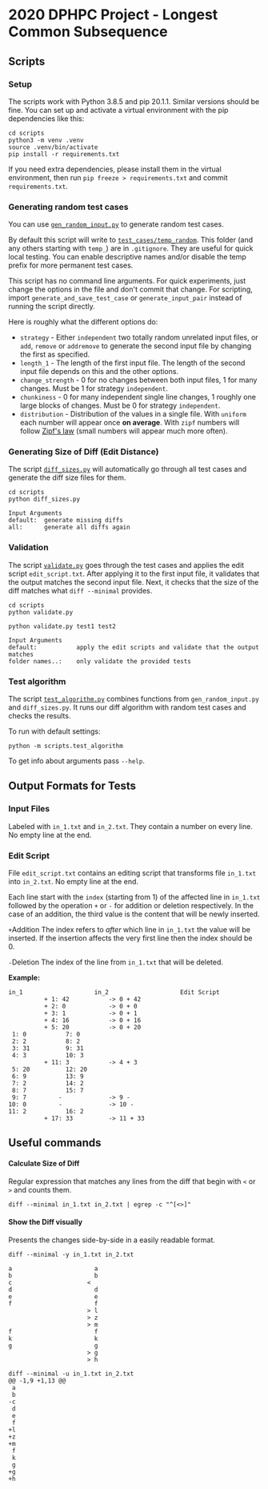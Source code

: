 # 2020 DPHPC Project - Longest Common Subsequence

## Scripts

### Setup

The scripts work with Python 3.8.5 and pip 20.1.1. Similar versions should be fine. You can set up and activate a virtual environment with the pip dependencies like this:

```shell
cd scripts
python3 -m venv .venv
source .venv/bin/activate
pip install -r requirements.txt
```

If you need extra dependencies, please install them in the virtual environment, then run `pip freeze > requirements.txt` and commit `requirements.txt`.

### Generating random test cases

You can use [`gen_random_input.py`](./scripts/gen_random_input.py) to generate random test cases.

By default this script will write to [`test_cases/temp_random`](./test_cases/temp_random). This folder (and any others starting with `temp_`) are in `.gitignore`. They are useful for quick local testing. You can enable descriptive names and/or disable the temp prefix for more permanent test cases.

This script has no command line arguments. For quick experiments, just change the options in the file and don't commit that change. For scripting, import `generate_and_save_test_case` or `generate_input_pair` instead of running the script directly.

Here is roughly what the different options do:

- `strategy` - Either `independent` two totally random unrelated input files, or `add`, `remove` or `addremove` to generate the second input file by changing the first as specified.
- `length_1` - The length of the first input file. The length of the second input file depends on this and the other options.
- `change_strength` - 0 for no changes between both input files, 1 for many changes. Must be 1 for strategy `independent`.
- `chunkiness` - 0 for many independent single line changes, 1 roughly one large blocks of changes. Must be 0 for strategy `independent`.
- `distribution` - Distribution of the values in a single file. With `uniform` each number will appear once **on average**. With `zipf` numbers will follow [Zipf's law](https://en.wikipedia.org/wiki/Zipf%27s_law) (small numbers will appear much more often).

### Generating Size of Diff (Edit Distance)

The script [`diff_sizes.py`](./scripts/diff_sizes.py) will automatically go through all test cases and generate the diff size files for them.

```shell
cd scripts
python diff_sizes.py

Input Arguments
default:  generate missing diffs
all:      generate all diffs again
```

### Validation

The script [`validate.py`](./scripts/validate.py) goes through the test cases and applies the edit script `edit_script.txt`. After applying it to the first input file, it validates that the output matches the second input file. Next, it checks that the size of the diff matches what `diff --minimal` provides.

```shell
cd scripts
python validate.py

python validate.py test1 test2

Input Arguments
default:           apply the edit scripts and validate that the output matches
folder names..:    only validate the provided tests
```

### Test algorithm

The script [`test_algorithm.py`](./scripts/test_algorithm.py) combines functions from `gen_random_input.py` and `diff_sizes.py`. It runs our diff algorithm with random test cases and checks the results.

To run with default settings:

```shell
python -m scripts.test_algorithm
```

To get info about arguments pass `--help`.

## Output Formats for Tests

### Input Files

Labeled with `in_1.txt` and `in_2.txt`. They contain a number on every line. No empty line at the end.

### Edit Script

File `edit_script.txt` contains an editing script that transforms file `in_1.txt` into `in_2.txt`. No empty line at the end.

Each line start with the `index` (starting from 1) of the affected line in `in_1.txt` followed by the operation `+` or `-` for addition or deletion respectively. In the case of an addition, the third value is the content that will be newly inserted.

`+`Addition
The index refers to _after_ which line in `in_1.txt` the value will be inserted. If the insertion affects the very first line then the index should be 0.

`-`Deletion
The index of the line from `in_1.txt` that will be deleted.

**Example:**

```
in_1                    in_2                    Edit Script
		  +	1: 42			-> 0 + 42
		  +	2: 0			-> 0 + 0
		  +	3: 1			-> 0 + 1
		  +	4: 16			-> 0 + 16
		  +	5: 20			-> 0 + 20
 1: 0			7: 0
 2: 2			8: 2
 3: 31			9: 31
 4: 3			10: 3
		  +	11: 3			-> 4 + 3
 5: 20			12: 20
 6: 9			13: 9
 7: 2			14: 2
 8: 7			15: 7
 9: 7		  -				-> 9 -
10: 0		  -				-> 10 -
11: 2			16: 2
		  +	17: 33			-> 11 + 33
```

## Useful commands

#### Calculate Size of Diff

Regular expression that matches any lines from the diff that begin with `<` or `>` and counts them.

```shell
diff --minimal in_1.txt in_2.txt | egrep -c "^[<>]"
```

#### Show the Diff visually

Presents the changes side-by-side in a easily readable format.

```shell
diff --minimal -y in_1.txt in_2.txt

a						a
b						b
c					  <
d						d
e						e
f						f
					  >	l
					  >	z
					  >	m
f						f
k						k
g						g
					  >	g
					  >	h
```

```shell
diff --minimal -u in_1.txt in_2.txt
@@ -1,9 +1,13 @@
 a
 b
-c
 d
 e
 f
+l
+z
+m
 f
 k
 g
+g
+h
```
